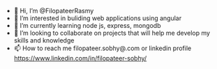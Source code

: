 - 👋 Hi, I’m @FilopateerRasmy
- 👀 I’m interested in buliding web applications using angular
- 🌱 I’m currently learning node js, express, mongodb
- 💞️ I’m looking to collaborate on projects that will help me develop my skills and knowledge
- 📫 How to reach me filopateer.sobhy@.com or linkedin profile https://www.linkedin.com/in/filopateer-sobhy/

<!---
FilopateerRasmy/FilopateerRasmy is a ✨ special ✨ repository because its `README.md` (this file) appears on your GitHub profile.
You can click the Preview link to take a look at your changes.
--->
